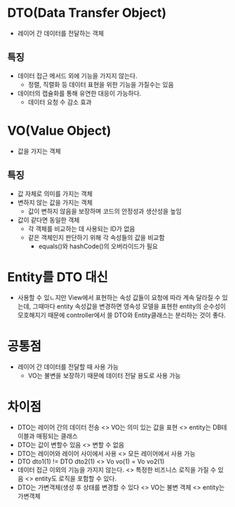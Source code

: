 # DTO(Data Transfer Object)
* 레이어 간 데이터를 전달하는 객체

## 특징
* 데이터 접근 메서드 외에 기능을 가지지 않는다.
    * 정렬, 직렬화 등 데이터 표현을 위한 기능을 가질수는 있음
* 데이터의 캡슐화를 통해 유연한 대응이 가능하다.
    * 데이터 요청 수 감소 효과

# VO(Value Object)
* 값을 가지는 객체

## 특징
* 값 자체로 의미를 가지는 객체
* 변하지 않는 값을 가지는 객체
    * 값이 변하지 않음을 보장하며 코드의 안정성과 생산성을 높임
 * 값이 같다면 동일한 객체
    * 각 객체를 비교하는 데 사용되는 ID가 없음
    * 같은 객체인지 판단하기 위해 각 속성들의 값을 비교함
         * equals()와 hashCode()의 오버라이드가 필요
 
 # Entity를 DTO 대신
 * 사용할 수 있ㄴ지만 View에서 표현하는 속성 값들이 요청에 따라 계속 달라질 수 있는데, 그때마다 
   entity 속성값을 변경하면 영속성 모델을 표현한 entity의 순수성이 모호해지기 때문에 controller에서 쓸 DTO와 Entity클래스는 분리하는 것이 좋다.
    
 # 공통점
 * 레이어 간 데이터를 전달할 때 사용 가능
    * VO는 불변을 보장하기 때문에 데이터 전달 용도로 사용 가능
    
 # 차이점
 * DTO는 레이어 간의 데이터 전송 <> VO는 의미 있는 값을 표현 <> entity는 DB테이블과 매핑되는 클래스
 * DTO는 값이 변할수 있음 <> 변할 수 없음
 * DTO는 레이어와 레이어 사이에서 사용 <> 모든 레이어에서 사용 가능
 * DTO dto1(1) != DTO dto2(1)    <>  Vo vo(1) = Vo vo2(1)
 * 데이터 접근 이외의 기능을 가지지 않는다. <> 특정한 비즈니스 로직을 가질 수 있음 <> entity도 로직을 포함할 수 있다.
 * DTO는 가변객체(생성 후 상태를 변경할 수 있다 <> VO는 불변 객체 <> entity는 가변객체
  
